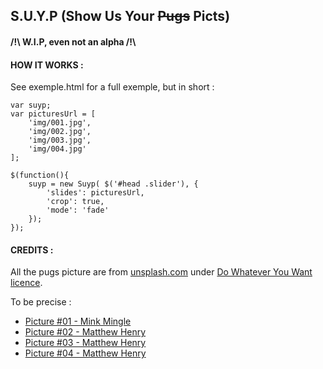 ## S.U.Y.P (Show Us Your ~~Pugs~~ Picts)
#### /!\ W.I.P, even not an alpha /!\

#### HOW IT WORKS :
See exemple.html for a full exemple, but in short :

```
var suyp;
var picturesUrl = [
	'img/001.jpg',
	'img/002.jpg',
	'img/003.jpg',
	'img/004.jpg'
];

$(function(){
	suyp = new Suyp( $('#head .slider'), {
		'slides': picturesUrl,
		'crop': true,
		'mode': 'fade'
	});	
});
```

#### CREDITS :

All the pugs picture are from [unsplash.com](https://unsplash.com/) under [Do Whatever You Want licence](https://unsplash.com/license).

To be precise :
- [Picture #01 - Mink Mingle](https://unsplash.com/photos/8qiBIM2YA3s)
- [Picture #02 - Matthew Henry](https://unsplash.com/photos/2Ts5HnA67k8)
- [Picture #03 - Matthew Henry](https://unsplash.com/photos/hnYMacpvKZY)
- [Picture #04 - Matthew Henry](https://unsplash.com/photos/3lL_Nlvpl08)